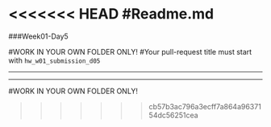 <<<<<<< HEAD
#Readme.md
=======
###Week01-Day5


#WORK IN YOUR OWN FOLDER ONLY!
#Your pull-request title must start with `hw_w01_submission_d05`

---

---

#WORK IN YOUR OWN FOLDER ONLY!
>>>>>>> cb57b3ac796a3ecff7a864a9637154dc56251cea
